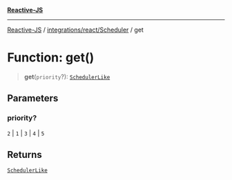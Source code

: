 [**Reactive-JS**](../../../../README.md)

***

[Reactive-JS](../../../../README.md) / [integrations/react/Scheduler](../README.md) / get

# Function: get()

> **get**(`priority`?): [`SchedulerLike`](../../../../concurrent/interfaces/SchedulerLike.md)

## Parameters

### priority?

`2` | `1` | `3` | `4` | `5`

## Returns

[`SchedulerLike`](../../../../concurrent/interfaces/SchedulerLike.md)

